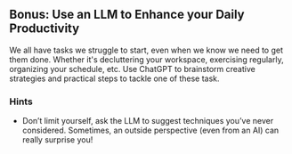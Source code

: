 ## Bonus: Use an LLM to Enhance your Daily Productivity

We all have tasks we struggle to start, even when we know we need to get them done. Whether it's decluttering your workspace, exercising regularly, organizing your schedule, etc. Use ChatGPT to brainstorm creative strategies and practical steps to tackle one of these task.

### Hints
- Don’t limit yourself, ask the LLM to suggest techniques you’ve never considered. Sometimes, an outside perspective (even from an AI) can really surprise you!
